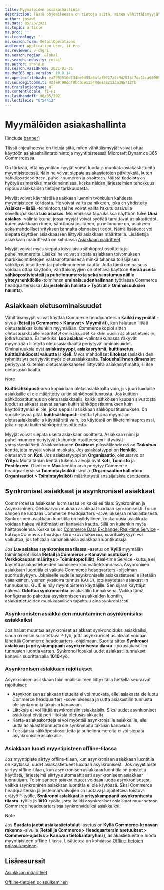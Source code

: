 ```yaml
---
title: Myymälöiden asiakashallinta
description: Tässä ohjeaiheessa on tietoja siitä, miten vähittäismyyjät voivat ottaa käyttöön asiakashallintatoimintoja myyntipisteessä Microsoft Dynamics 365 Commercessa.
author: josaw1
ms.date: 05/25/2021
ms.topic: article
ms.prod: ''
ms.technology: ''
ms.search.form: RetailOperations
audience: Application User, IT Pro
ms.reviewer: v-chgri
ms.search.region: Global
ms.search.industry: retail
ms.author: shajain
ms.search.validFrom: 2021-01-31
ms.dyn365.ops.version: 10.0.14
ms.openlocfilehash: ea2953510d134be0d33a6afa65027a6c9d2816f7dc16ca669859e80ee40f4278
ms.sourcegitcommit: 42fe9790ddf0bdad911544deaa82123a396712fb
ms.translationtype: HT
ms.contentlocale: fi-FI
ms.lasthandoff: 08/05/2021
ms.locfileid: "6754413"
---
```

# <a name="customer-management-in-stores"></a>Myymälöiden asiakashallinta

[!include [banner](includes/banner.md)]

Tässä ohjeaiheessa on tietoja siitä, miten vähittäismyyjät voivat ottaa käyttöön asiakashallintatoimintoja myyntipisteessä Microsoft Dynamics 365 Commercessa.

On tärkeää, että myymälän myyjät voivat luoda ja muokata asiakastietueita myyntipisteessä. Näin he voivat siepata asiakastietojen päivityksiä, kuten sähköpostiosoitteen, puhelinnumeron ja osoitteen. Näistä tiedoista on hyötyä esimerkiksi markkinoinnissa, koska näiden järjestelmien tehokkuus riippuu asiakkaiden tietojen tarkkuudesta.

Myyjät voivat käynnistää asiakkaan luonnin työnkulun kahdesta myyntipisteen kohdasta. He voivat valita painikkeen, joka on yhdistetty **Asiakas – lisää** -toimintoon, tai he voivat valita hakutulossivulla sovelluspalkissa **Luo asiakas**. Molemmissa tapauksissa näyttöön tulee **Uusi asiakas** -valintaikkuna, jossa myyjät voivat syöttää tarvittavat asiakastiedot, kuten asiakkaan nimen, sähköpostiosoitteen, puhelinnumeron, osoitteen sekä mahdolliset yrityksen kannalta olennaiset tiedot. Nämä lisätiedot voi siepata käyttäen asiakkaaseen liittyviä asiakkaan määritteitä. Lisätietoja asiakkaan määritteistä on kohdassa [Asiakkaan määritteet](dev-itpro/customer-attributes.md).

Myyjät voivat myös siepata toissijaisia sähköpostiosoitteita ja puhelinnumeroita. Lisäksi he voivat siepata asiakkaan toivomuksen markkinointitietojen vastaanottamisesta minkä tahansa toissijaisen sähköpostiosoitteen tai puhelinnumeron kautta. Jotta tämä ominaisuus voidaan ottaa käyttöön, vähittäismyyjien on otettava käyttöön **Kerää useita sähköpostiviestejä ja puhelinnumeroita sekä suostumus näille yhteyshenkilöille** -toiminnon **ominaisuudenhallinnan** työtilassa Commerce headquartersissa (**Järjestelmän hallinta \> Työtilat \> Ominaisuuksien hallinta)**.

## <a name="default-customer-properties"></a>Asiakkaan oletusominaisuudet

Vähittäismyyjät voivat käyttää Commerce headquartersin **Kaikki myymälät** -sivua (**Retail ja Commerce \> Kanavat \> Myymälät**), kun halutaan liittää oletusasiakas kuhunkin myymälään. Commerce kopioi sitten oletusasiakkaalle määritetyt ominaisuudet kaikkiin uusiin asiakastietueisiin, jotka luodaan. Esimerkiksi **Luo asiakas** -valintaikkunassa näkyvät myymälään liitetyltä oletusasiakkaalta periytyvät ominaisuudet. Ominaisuuksia ovat **asiakastyyppi**, **asiakasryhmä**, **kuittiasetus**, **kuittisähköposti** **valuutta** ja **kieli**. Myös mahdolliset **liitokset** (asiakkaiden ryhmittelyt) periytyvät myös oletusasiakkaalta. **Taloushallinnon dimensiot** periytyvät kuitenkin oletusasiakkaaseen liittyvältä asiakasryhmältä, ei itse oletusasiakkaalta.

> [!NOTE]
> **Kuittisähköposti**-arvo kopioidaan oletusasiakkaalta vain, jos juuri luoduille asiakkaille ei ole määritetty kuitin sähköpostitunnusta. Jos kuittien sähköpostitunnus on oletusasiakkaalla, kaikki sähköisen kaupan sivustosta luodut asiakkaat saavat saman kuitin sähköpostitunnuksen kuin käyttöliittymää ei ole, joka siepaisi asiakkaan sähköpostitunnuksen. On suositeltavaa pitää **kuittisähköposti**-kenttä tyhjänä myymälän oletusasiakkaalle ja käyttää sitä vain, jos käytössä on liiketoimintaprosessi, joka riippuu kuitin sähköpostiosoitteesta. 

Myyjät voivat siepata useita asiakkaan osoitteita. Asiakkaan nimi ja puhelinnumero periytyvät kuhunkin osoitteeseen liittyvästä yhteyshenkilöstä. Asiakastietueen **Osoitteet**-pikavälilehdessä on **Tarkoitus**-kenttä, jota myyjät voivat muokata. Jos asiakastyyppi on **Henkilö**, oletusarvo on **Koti**. Jos asiakastyyppi on **Organisaatio**, oletusarvo on **Yritys**. Muita tämän kentän tukemia arvoja ovat **Koti**, **Toimisto**  ja **Postilokero**. Osoitteen **Maa**-kentän arvo periytyy Commerce headquartersissa **Toimintayksikkö**-sivulla (**Organisaation hallinto \> Organisaatiot \> Toimintayksiköt**) määritetystä ensisijaisista osoitteesta.

## <a name="sync-customers-and-async-customers"></a>Synkroniset asiakkaat ja asynkroniset asiakkaat

Commercessa asiakkaan luomisessa on kaksi eri tilaa: Synkroninen ja Asynkroninen. Oletusarvon mukaan asiakkaat luodaan synkronisesti. Toisin sanoen ne luodaan Commerce headquarters -sovelluksessa reaaliaikaisesti. Synkroninen asiakkaan luontitila on hyödyllinen, koska uusia asiakkaita voidaan hakea välittömästi eri kanavien kautta. Sillä on kuitenkin myös haittapuolensa. Koska se luo [Commerce Data Exchange: Real-time Service](dev-itpro/define-retail-channel-communications-cdx.md#realtime-service) -kutsuja Commerce headquarters -sovelluksessa, suorituskykyyn voi vaikuttaa, jos tehdään samanaikaisia asiakkaan luontikutsuja.

Jos **Luo asiakas asynkronisessa tilassa** -asetus on **Kyllä** myymälän toimintoprofiilissa (**Retail ja Commerce \> Kanavan asetukset \> Verkkokaupan määritys \> Toimintoprofiilit**), Real-time Service -kutsuja ei käytetä asiakastietueiden luomiseen kanavatietokannassa. Asynroninen asiakkaan luontitila ei vaikuta Commerce headquarters -ohjelman suorituskykyyn. Jokaiselle uudelle asynkroniselle asiakastietueelle liitetään väliaikainen, yleinen yksilöivä tunnus (GUID), jota käytetään asiakastilin tunnuksena. GUID ei näy myyntipisteen käyttäjille. Sen sijaan käyttäjät näkevät **Odottaa synkronointia** asiakastilin tunnuksena. Vaikka tämä konfiguraatio pakottaa asynkroniseen asiakkaiden luontiin, asiakastietueiden muokkaaminen tapahtuu aina synkronisesti.

### <a name="convert-async-customers-to-sync-customers"></a>Asynkronisten asiakkaiden muuntaminen asynkronisiksi asiakkaiksi

Jos haluat muuntaa asynkroniset asiakkaat synkronoiduksi asiakkaiksi, sinun on ensin suoritettava P-työ, jotta asynkroniset asiakkaat voidaan lähettää Commerce headquarters -ohjelmaan. Suorita sitten **Synkronoi asiakkaat ja yrityskumppanit asynkronisesta tilasta** -työ asiakastilien tunnusten luontia varten. Synkronoi lopuksi uudet asiakastilitunnukset kanaviin suorittamalla **1010**-työ.

### <a name="async-customer-limitations"></a>Asynkronisen asiakkaan rajoitukset

Asynkronisen asiakkaan toiminnallisuuteen liittyy tällä hetkellä seuraavat rajoitukset:

- Asynkronisen asiakkaan tietueita ei voi muokata, ellei asiakasta ole luotu Commerce headquarters -sovelluksessa ja uutta asiakastilin tunnusta ole synkronoitu takaisin kanavaan.
- Liitoksia ei voi liittää asynkronisiin asiakkaisiin. Siksi uudet asynkroniset asiakkaat eivät peri liitoksia oletusasiakkaalta.
- Kanta-asiakaskortteja ei voi myöntää asynkronisille asiakkaille, ellei uutta asiakastilitunnusta ole synkronoitu takaisin kanavaan.
- Toissijaisia sähköpostiosoitteita ja puhelinnumeroita ei voi siepata asynkronisille asiakkaille.

### <a name="customer-creation-in-pos-offline-mode"></a>Asiakkaan luonti myyntipisteen offline-tilassa

Jos myyntipiste siirtyy offline-tilaan, kun asynkronisen asiakkaan luontitila on käytössä, uudet asiakastietueet luodaan asynkronisesti. Jos myyntipiste siirtyy offline-tilaan, kun asynkronisen asiakkaan luontitila on poistettu käytöstä, järjestelmä siirtyy automaattisesti asynkroniseen asiakkaan luontitilaan. Toisin sanoen asiakstietueet voidaan luoda asynkronisesest, vaikka asynkroninen asiakkaan luontitila ei ole käytössä. Siksi Commerce headquartersin järjestelmänvalvojien on luotava ja ajoitettava toistuva erätyö P-työlle, **Synkronoi asiakkaat ja yrityskumppanit asynkronisesta tilasta** -työlle ja **1010**-työlle, jotta kaikki asynkroniset asiakkaat muunnetaan Commerce headquartersissa synkronoiduiksi asiakkaiksi.

> [!NOTE]
> Jos **Suodata jaetut asiakastietotalut** -asetus on **Kyllä** **Commerce-kanavan rakenne** -sivulla (**Retail ja Commerce \> Headquartersin asetuukset \> Commerce-ajastus \> Kanavan tietokantaryhmä**), asiakastietueita ei luoda myyntipisteen offline-tilassa. Lisätietoja on kohdassa [Offline-tietojen poissulkeminen](dev-itpro/implementation-considerations-cdx.md#offline-data-exclusion).

## <a name="additional-resources"></a>Lisäresurssit

[Asiakkaan määritteet](dev-itpro/customer-attributes.md)

[Offline-tietojen poissulkeminen](dev-itpro/implementation-considerations-cdx.md#offline-data-exclusion)
